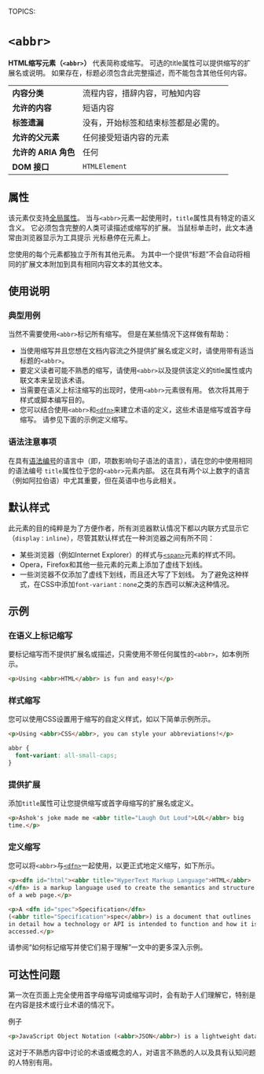 TOPICS: <abbr>

# `<abbr>`

**HTML缩写元素（`<abbr>`）** 代表简称或缩写。 可选的title属性可以提供缩写的扩展名或说明。 如果存在，标题必须包含此完整描述，而不能包含其他任何内容。

|  |  |
| :-- | :-- |
| **内容分类** | 流程内容，措辞内容，可触知内容 |
| **允许的内容** | 短语内容 |
| **标签遗漏** | 没有，开始标签和结束标签都是必需的。 |
| **允许的父元素** | 任何接受短语内容的元素 |
| **允许的 ARIA 角色** | 任何 |
| **DOM 接口** | `HTMLElement` |

## 属性

该元素仅支持[全局属性](/zh-hans/webfrontend/HTML_Global_Attributes)。
当与`<abbr>`元素一起使用时，`title`属性具有特定的语义含义。 它必须包含完整的人类可读描述或缩写的扩展。 当鼠标单击时，此文本通常由浏览器显示为工具提示
光标悬停在元素上。

您使用的每个<abbr>元素都独立于所有其他元素。 为其中一个提供“标题”不会自动将相同的扩展文本附加到具有相同内容文本的其他文本。

## 使用说明

### 典型用例

当然不需要使用`<abbr>`标记所有缩写。 但是在某些情况下这样做有帮助：

- 当使用缩写并且您想在文档内容流之外提供扩展名或定义时，请使用带有适当标题的`<abbr>`。
- 要定义读者可能不熟悉的缩写，请使用`<abbr>`以及提供该定义的title属性或内联文本来呈现该术语。
- 当需要在语义上标注缩写的出现时，使用`<abbr>`元素很有用。 依次将其用于样式或脚本编写目的。
- 您可以结合使用`<abbr>`和[`<dfn>`](/zh-hans/webfrontend/<dfn>)来建立术语的定义，这些术语是缩写或首字母缩写。 请参见下面的示例定义缩写。

### 语法注意事项

在具有[语法编号](https://en.wikipedia.org/wiki/grammatical%20number)的语言中（即，项数影响句子语法的语言），请在您的中使用相同的语法编号
`title`属性位于您的`<abbr>`元素内部。 这在具有两个以上数字的语言（例如阿拉伯语）中尤其重要，但在英语中也与此相关。

## 默认样式

此元素的目的纯粹是为了方便作者，所有浏览器默认情况下都以内联方式显示它（`display：inline`），尽管其默认样式在一种浏览器之间有所不同：

- 某些浏览器（例如Internet Explorer）的样式与[`<span>`](/zh-hans/webfrontend/<span>)元素的样式不同。
- Opera，Firefox和其他一些元素的元素上添加了虚线下划线。
- 一些浏览器不仅添加了虚线下划线，而且还大写了下划线。 为了避免这种样式，在CSS中添加`font-variant：none`之类的东西可以解决这种情况。

## 示例

### 在语义上标记缩写

要标记缩写而不提供扩展名或描述，只需使用不带任何属性的`<abbr>`，如本例所示。

```html
<p>Using <abbr>HTML</abbr> is fun and easy!</p>
```

### 样式缩写

您可以使用CSS设置用于缩写的自定义样式，如以下简单示例所示。

```html
<p>Using <abbr>CSS</abbr>, you can style your abbreviations!</p>
```

```css
abbr {
  font-variant: all-small-caps;
}
```

### 提供扩展

添加`title`属性可让您提供缩写或首字母缩写的扩展名或定义。

```html
<p>Ashok's joke made me <abbr title="Laugh Out Loud">LOL</abbr> big
time.</p>
```

### 定义缩写

您可以将`<abbr>`与[`<dfn>`](/zh-hans/webfrontend/<dfn>)一起使用，以更正式地定义缩写，如下所示。

```html
<p><dfn id="html"><abbr title="HyperText Markup Language">HTML</abbr>
</dfn> is a markup language used to create the semantics and structure
of a web page.</p>

<p>A <dfn id="spec">Specification</dfn>
(<abbr title="Specification">spec</abbr>) is a document that outlines
in detail how a technology or API is intended to function and how it is
accessed.</p>
```

请参阅“如何标记缩写并使它们易于理解”一文中的更多深入示例。

## 可达性问题

第一次在页面上完全使用首字母缩写词或缩写词时，会有助于人们理解它，特别是在内容是技术或行业术语的情况下。

例子

```html
<p>JavaScript Object Notation (<abbr>JSON</abbr>) is a lightweight data-interchange format.</p>
```

这对于不熟悉内容中讨论的术语或概念的人，对语言不熟悉的人以及具有认知问题的人特别有用。
